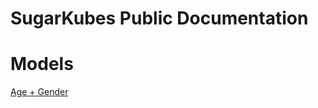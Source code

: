 # SugarKubes Public Documentation


# Models

[Age + Gender](https://github.com/sugarkubes/docs/master/age_gender.md)
